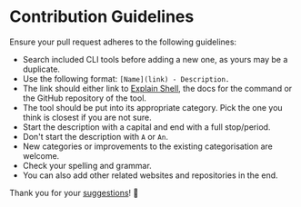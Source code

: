 # Contribution Guidelines
Ensure your pull request adheres to the following guidelines:
- Search included CLI tools before adding a new one, as yours may be a duplicate.
- Use the following format: `[Name](link) - Description.`
- The link should either link to [Explain Shell](https://www.explainshell.com), the docs for the command or the GitHub repository of the tool.
- The tool should be put into its appropriate category. Pick the one you think is closest if you are not sure.
- Start the description with a capital and end with a full stop/period.
- Don't start the description with `A` or `An`.
- New categories or improvements to the existing categorisation are welcome.
- Check your spelling and grammar.
- You can also add other related websites and repositories in the end.

Thank you for your [suggestions](https://github.com/learn-anything/command-line-tools/edit/master/readme.md)! 💜